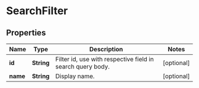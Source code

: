 # SearchFilter

## Properties

 Name     | Type       | Description                                                | Notes      
----------|------------|------------------------------------------------------------|------------
 **id**   | **String** | Filter id, use with respective field in search query body. | [optional] 
 **name** | **String** | Display name.                                              | [optional] 



